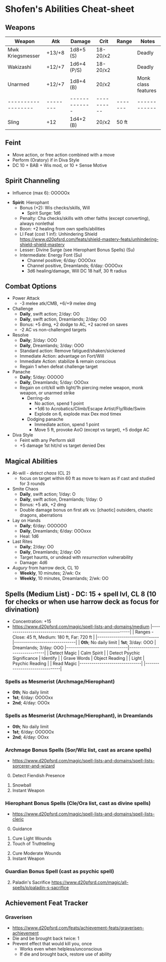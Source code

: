 # Shofen's Abilities Cheat-sheet
## Weapons
| Weapon           | Atk    | Damage      | Crit     | Range | Notes
|------------------|--------|-------------|----------|-------|------------
| Mwk Kriegsmesser | +13/+8 | 1d8+5 (S)   | 18-20/x2 |       | Deadly
| Wakizashi        | +12/+7 | 1d6+4 (P/S) | 18-20/x2 |       | Deadly
| Unarmed          | +12/+7 | 1d8+4 (B)   |    20/x2 |       | Monk class features
|------------------|--------|-------------|----------|-------|------------
| Sling            | +12    | 1d4+2 (B)   |    20/x2 | 50 ft |

## Feint
- Move action, or free action combined with a move
- Perform (Oratory) if in Diva Style
- DC 10 + BAB + Wis mod, or 10 + Sense Motive

## Spirit Channeling
- Influence (max 6): OOOOOx
<!-- - **Spirit**: Archmage
    - Bonus (+2): Int checks/skills, Concentration
        - Spirit Surge: 1d6
    - Penalty: Str checks/skills, Con checks, atk, non-spell damage
    - Boon: +2 spell damage
    - LI Feat (cost 1 inf): Friendly Switch https://www.d20pfsrd.com/feats/general-feats/friendly-switch
    - Lesser: Archmage Arcana (see Archmage Bonus Spells) (Su)
    - Intermediate: Arcane Surge (Su) -->
<!-- - **Spirit**: Swolefen (Champion)
    - Bonus (+2): Atk, non-spell damage, Str checks/skills, Fort
    - Penalty: Int checks/skills, CL, can't increase CL
    - Boon: +2 non-spell damage
    - LI Feat (cost 1 inf): Radiant Charge https://www.d20pfsrd.com/feats/general-feats/radiant-charge
    - Lesser: Champion's Prowess (Su)
    - Intermediate: Sudden Attack (Su) -->
<!-- - **Spirit**: Guardian
    - Bonus (+2): AC, Con checks, Fort & Ref
    - Penalty: Damage, always fight & cast defensively
    - Boon: +1 CMD
    - LI Feat (cost 1 inf): Combat Reflexes https://www.d20pfsrd.com/feats/combat-feats/combat-reflexes-combat
    - Lesser: Guardian's Shield (Su)
    - Intermediate: Absorb Blow (Su) -->
- **Spirit**: Hierophant
    - Bonus (+2): Wis checks/skills, Will
        - Spirit Surge: 1d6
    - Penalty: Cha checks/skills with other faiths (except converting), always nonlethal
    - Boon: +2 healing from own spells/abilities
    - LI Feat (cost 1 inf): Unhindering Shield https://www.d20pfsrd.com/feats/shield-mastery-feats/unhindering-shield-shield-mastery
    - Lesser: Divine Surge (see Hierophant Bonus Spells) (Su)
    - Intermediate: Energy Font (Su)
        - Channel positive; 6/day: OOOOxx
        - Channel positive, Dreamlands; 6/day: OOOOxx
        - 3d6 healing/damage, Will DC 18 half, 30 ft radius
<!-- - **Spirit**: Marshal
    - Bonus (+2): Cha checks/skills, spirit surge rolls (double count on Cha checks/skills)
    - Penalty: Wis checks/skills, lose bonus/boon if not in charge
    - Boon: +1 Perform (Oratory)
    - LI Feat (cost 1 inf): Insightful Advice https://www.d20pfsrd.com/feats/general-feats/insightful-advice
    - Lesser: Marshal's Order (Su)
    - Intermediate: Inspiring Call (Su) -->
<!-- - **Spirit**: Trickster
    - Bonus (+2): Dex checks/skills, Ref
    - Boon: +1 to one skill, counts as class skill
        - Chosen: ?
    - Penalty: Never willing target, never count as ally, allies need touch atk for spell (don't need save harmless), no benefit from aid another
    - LI Feat (cost 1 inf): Lunge https://www.d20pfsrd.com/feats/combat-feats/lunge-combat
    - Lesser: Trickster's Edge (Su)
        - Chosen skills: ?, ?
    - Intermediate: Surprise Strike (Su) -->

## Combat Options
- Power Attack
    - -3 melee atk/CMB, +6/+9 melee dmg
- Challenge
    - **Daily**, swift action; 2/day: OO
    - **Daily**, swift action, Dreamlands; 2/day: OO
    - Bonus: +5 dmg, +2 dodge to AC, +2 sacred on saves
    - -2 AC vs non-challenged targets
- Resolve
    - **Daily**; 3/day: OOO
    - **Daily**, Dreamlands; 3/day: OOO
    - Standard action: Remove fatigued/shaken/sickened
    - Immediate Action: advantage on Fort/Will
    - Immediate Action: stabilize & remain conscious
    - Regain 1 when defeat challenge target
- Panache
    - **Daily**; 5/day: OOOOO
    - **Daily**, Dreamlands; 5/day: OOOxx
    - Regain on crit/kill with light/1h piercing melee weapon, monk weapon, or unarmed strike
        - Derring-do
            - No action, spend 1 point
            - +1d6 to Acrobatics/Climb/Escape Artist/Fly/Ride/Swim
            - Explode on 6, explode max Dex mod timex
        - Dodging panache
            - Immediate action, spend 1 point
            - Move 5 ft, provoke AoO (except vs target), +5 dodge AC
- Diva Style
    - Feint with any Perform skill
    - +5 damage 1st hit/rd vs target denied Dex

## Magical Abilities
- At-will - *detect chaos* (CL 2)
    - focus on target within 60 ft as move to learn as if cast and studied for 3 rounds
- Smite Chaos
    - **Daily**, swift action; 1/day: O
    - **Daily**, swift action, Dreamlands; 1/day: O
    - Bonus: +5 atk, +2 dmg
    - Double damage bonus on first atk vs: [chaotic] outsiders, chaotic dragons, aberrations
- Lay on Hands
    - **Daily**; 6/day: OOOOOO
    - **Daily**, Dreamlands; 6/day: OOOxxx
    - Heal: 1d6
- Last Rites
    - **Daily**; 2/day: OO
    - **Daily**, Dreamlands; 2/day: OO
    - Target haunts, or undead with *resurrection* vulnerability
    - Damage: 4d6
- *Augury* from harrow deck, CL 10
    - **Weekly**, 10 minutes; 2/wk: Ox
    - **Weekly**, 10 minutes, Dreamlands; 2/wk: OO

## Spells (Medium List) - DC: 15 + spell lvl, CL 8 (10 for checks or when use harrow deck as focus for divination)
- Concentration: +15
- https://www.d20pfsrd.com/magic/spell-lists-and-domains/medium
|---------------------------------------------------------------|
| Ranges - Close: 45 ft, Medium: 180 ft, Far: 720 ft            |
|-------------------------------|-------------------------------|
| **0th**; No daily limit       | **1st**; 3/day: OOO           | Dreamlands; 3/day: OOO
|-------------------------------|-------------------------------|
| Detect Magic                  | Calm Spirit                   |
| Detect Psychic Significance   | Identify                      |
| Grave Words                   | Object Reading                |
| Light                         | Psychic Reading               |
| Read Magic                    |-------------------------------|
|-------------------------------|

### Spells as Mesmerist (Archmage/Hierophant)
- **0th**; No daily limit
- **1st**; 6/day: OOOOxx
- **2nd**; 4/day: OOOx

### Spells as Mesmerist (Archmage/Hierophant), in Dreamlands
- **0th**; No daily limit
- **1st**; 6/day: OOOOOx
- **2nd**; 4/day: OOxx

### Archmage Bonus Spells (Sor/Wiz list, cast as arcane spells)
- https://www.d20pfsrd.com/magic/spell-lists-and-domains/spell-lists-sorcerer-and-wizard
0. Detect Fiendish Presence
<!-- 1. Bestow Planar Infusion -->
<!-- 1. Silent Image -->
1. Snowball
2. Instant Weapon

### Hierophant Bonus Spells (Cle/Ora list, cast as divine spells)
- https://www.d20pfsrd.com/magic/spell-lists-and-domains/spell-lists-cleric
0. Guidance
<!-- 1. Bestow Planar Infusion -->
1. Cure Light Wounds
1. Touch of Truthtelling
<!-- 2. Aboleth's Lung -->
2. Cure Moderate Wounds
2. Instant Weapon
<!-- 2. Restoration, Lesser -->
<!-- 2. Ghostbane Dirge -->
<!-- 2. Holy Ice Weapon -->
<!-- 2. Spiritual Weapon -->
<!-- 2. Magic Weapon -->

### Guardian Bonus Spell (cast as psychic spell)
2. Paladin's Sacrifice https://www.d20pfsrd.com/magic/all-spells/p/paladin-s-sacrifice

## Achievement Feat Tracker
### Graverisen
- https://www.d20pfsrd.com/feats/achievement-feats/graverisen-achievement
- Die and be brought back twice: 1
- Prevent effect that would kill you, once
    - Works even when helpless/unconscious
    - If die and brought back, restore use of ability
